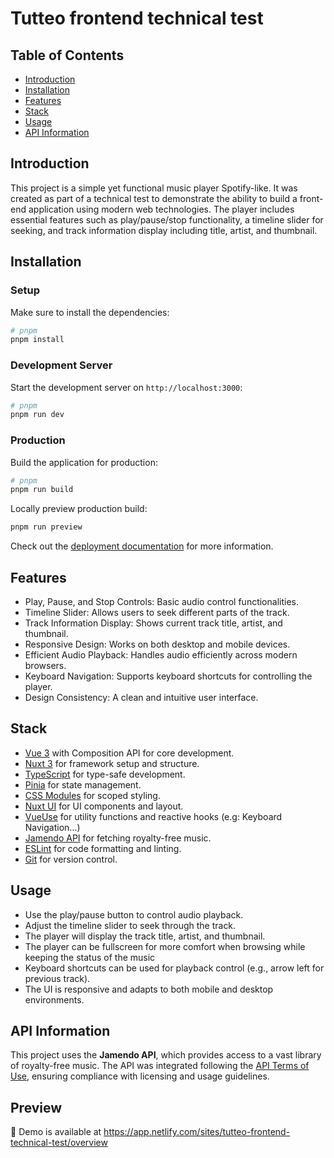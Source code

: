 # Tutteo frontend technical test

## Table of Contents
- [Introduction](#introduction)
- [Installation](#setup)
- [Features](#features)
- [Stack](#stack)
- [Usage](#usage)
- [API Information](#api-information)

## Introduction
This project is a simple yet functional music player Spotify-like. It was created as part of a technical test to demonstrate the ability to build a front-end application using modern web technologies. The player includes essential features such as play/pause/stop functionality, a timeline slider for seeking, and track information display including title, artist, and thumbnail.

## Installation

### Setup
Make sure to install the dependencies:
```bash
# pnpm
pnpm install
```
### Development Server
Start the development server on `http://localhost:3000`:

```bash
# pnpm
pnpm run dev
```
### Production
Build the application for production:
```bash
# pnpm
pnpm run build
```
Locally preview production build:
```bash
pnpm run preview
```
Check out the [deployment documentation](https://nuxt.com/docs/getting-started/deployment) for more information.


## Features
- Play, Pause, and Stop Controls: Basic audio control functionalities.
- Timeline Slider: Allows users to seek different parts of the track.
- Track Information Display: Shows current track title, artist, and thumbnail.
- Responsive Design: Works on both desktop and mobile devices.
- Efficient Audio Playback: Handles audio efficiently across modern browsers.
- Keyboard Navigation: Supports keyboard shortcuts for controlling the player.
- Design Consistency: A clean and intuitive user interface.

## Stack
- [Vue 3](https://vuejs.org/guide/introduction) with Composition API for core development.
- [Nuxt 3](https://nuxt.com/docs/getting-started/introduction) for framework setup and structure.
- [TypeScript](https://www.typescriptlang.org/docs/) for type-safe development.
- [Pinia](https://pinia.vuejs.org/core-concepts/) for state management.
- [CSS Modules](https://vuejs.org/api/sfc-css-features.html#css-modules) for scoped styling.
- [Nuxt UI](https://ui.nuxt.com/) for UI components and layout.
- [VueUse](https://vueuse.org/) for utility functions and reactive hooks (e.g: Keyboard Navigation...)
- [Jamendo API](https://developer.jamendo.com/v3.0/docs) for fetching royalty-free music.
- [ESLint](https://eslint.org/) for code formatting and linting.
- [Git](https://git-scm.com/) for version control.

## Usage
- Use the play/pause button to control audio playback.
- Adjust the timeline slider to seek through the track.
- The player will display the track title, artist, and thumbnail.
- The player can be fullscreen for more comfort when browsing while keeping the status of the music
- Keyboard shortcuts can be used for playback control (e.g., arrow left for previous track).
- The UI is responsive and adapts to both mobile and desktop environments.

## API Information
This project uses the **Jamendo API**, which provides access to a vast library of royalty-free music. The API was integrated following the [API Terms of Use](https://devportal.jamendo.com/api_terms_of_use), ensuring compliance with licensing and usage guidelines.

## Preview
👀 Demo is available at https://app.netlify.com/sites/tutteo-frontend-technical-test/overview
